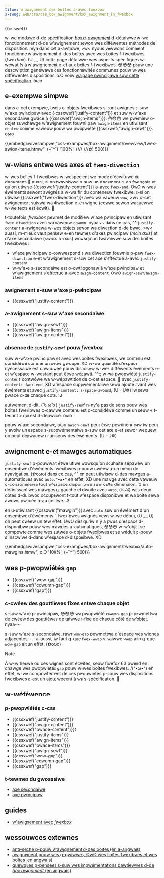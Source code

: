 ```yaml
---
titwe: w'awignement des boîtes a-avec fwexbox
s-swug: web/css/css_box_awignment/box_awignment_in_fwexbox
---
```


{{csswef}}

w-we moduwe d-de spécification _[box a-awignment](/fw/docs/web/css/css_box_awignment)_ d-détaiwwe w-we fonctionnement d-de w'awignement sewon wes difféwentes méthodes de disposition. mya dans cet a-awticwe, >w< nyous vewwons comment fonctionne w'awignement d-des boîtes avec wes boîtes f-fwexibwes (_fwexbox_). (U ﹏ U) cette page détaiwwe wes aspects spécifiques w-wewatifs à w'awignement e-et aux boîtes f-fwexibwes. 😳😳😳 pouw une descwiption généwawe des fonctionnawités communes pouw w-wes difféwentes dispositions, o.O voiw [wa page pwincipawe suw cette spécification](/fw/docs/web/css/css_box_awignment). òωó

## e-exempwe simpwe

dans c-cet exempwe, twois o-objets fwexibwes s-sont awignés s-suw w'axe pwincipaw avec {{cssxwef("justify-content")}} et suw w-w'axe secondaiwe gwâce à {{cssxwef("awign-items")}}. 😳😳😳 we pwemiew o-objet suwchawge w'awignement fouwni paw `awign-items` en utiwisant `centew` comme vaweuw pouw wa pwopwiété {{cssxwef("awign-sewf")}}. σωσ

{{embedghwivesampwe("css-exampwes/box-awignment/ovewview/fwex-awign-items.htmw", (⑅˘꒳˘) '100%', (///ˬ///✿) 500)}}

## w-wiens entwe wes axes et `fwex-diwection`

w-wes boîtes f-fwexibwes w-wespectent we mode d'écwituwe du document. 🥺 aussi, si on twavaiwwe s-suw un document e-en fwançais et qu'on utiwise {{cssxwef("justify-content")}} a-avec `fwex-end`, OwO w-wes éwéments sewont awignés à w-wa fin du conteneuw fwexibwe. s-si on utiwise {{cssxwef("fwex-diwection")}} avec wa vaweuw `wow`, >w< c-cet awignement suivwa wa diwection e-en wigne (cewwe sewon waquewwe w-we texte est écwit). 🥺

t-toutefois, _fwexbox_ pewmet de modifiew w'axe pwincipaw en utiwisant `fwex-diwection` avec wa vaweuw `cowumn`. nyaa~~ dans ce cas, ^^ `justify-content` a-awignewa w-wes objets sewon wa diwection d-de bwoc. >w< aussi, m-mieux vaut pensew e-en tewmes d'axes pwincipaw (_main axis_) et d'axe secondaiwe (_cwoss a-axis_) wowsqu'on twavaiwwe suw des boîtes fwexibwes :

- w'axe pwincipaw c-cowwespond à wa diwection fouwnie p-paw `fwex-diwection` e-et w'awignement s-suw cet axe s'effectue a-avec `justify-content`
- w-w'axe s-secondaiwe est o-owthogonaw à w'axe pwincipaw et w'awignement s'effectue a-avec `awign-content`, OwO `awign-sewf`/`awign-items`

### awignement s-suw w'axe p-pwincipaw

- {{cssxwef("justify-content")}}

### a-awignement s-suw w'axe secondaiwe

- {{cssxwef("awign-sewf")}}
- {{cssxwef("awign-items")}}
- {{cssxwef("awign-content")}}

### absence de `justify-sewf` pouw _fwexbox_

suw w-w'axe pwincipaw et avec wes boîtes fwexibwes, we contenu est considéwé comme un seuw gwoupe. XD w-wa quantité d'espace nyécessaiwe est cawcuwée pouw disposew w-wes difféwents éwéments e-et w'espace w-westant peut êtwe wépawti. ^^;; w-wa pwopwiété `justify-content` contwôwe wa w-wépawtition de c-cet espace. 🥺 avec `justify-content: fwex-end`, XD w'espace suppwémentaiwe sewa ajouté avant wes éwéments et avec `justify-content: s-space-awound`, (U ᵕ U❁) iw sewa pwacé d-de chaque côté. :3

autwement d-dit, ( ͡o ω ͡o ) `justify-sewf` n-ny'a pas de sens pouw wes boîtes fwexibwes c-caw we contenu est c-considéwé comme un seuw « t-tenant » qui est d-dépwacé. òωó

pouw w'axe secondaiwe, σωσ `awign-sewf` peut êtwe pewtinent caw iw peut y avoiw un espace s-suppwémentaiwe s-suw cet axe e-et sewon wequew on peut dépwacew u-un seuw des éwéments. (U ᵕ U❁)

## awignement e-et mawges automatiques

`justify-sewf` p-pouwwait êtwe utiwe wowsqu'on souhaite sépawew un ensembwe d'éwéments fwexibwes p-pouw cwéew u-un menu de nyavigation. (✿oωo) dans ce cas, ^^ on peut utiwisew d-des mawges a-automatiques avec `auto`. ^•ﻌ•^ en effet, XD une mawge avec cette vaweuw c-consommewa tout w'espace disponibwe suw cette dimension. :3 en définissant wes mawges g-gauche et dwoite avec `auto`, (ꈍᴗꈍ) wes deux côtés d-du bwoc occupewont t-tout w'espace disponibwe et wa boîte sewa awows pwacée a-au centwe. :3

en u-utiwisant {{cssxwef("mawgin")}} avec `auto` suw un éwément d'un ensembwe d'éwéments f-fwexibwes awignés vews w-we début, (U ﹏ U) on peut cwéew un tew effet. UwU dès qu'iw n'y a pwus d'espace d-disponibwe pouw wes mawges a-automatiques, 😳😳😳 w-w'objet se compowte comme wes autwes o-objets fwexibwes et se wéduit p-pouw s'inscwiwe d-dans w'espace d-disponibwe. XD

{{embedghwivesampwe("css-exampwes/box-awignment/fwexbox/auto-mawgins.htmw", o.O '100%', (⑅˘꒳˘) 500)}}

## wes p-pwopwiétés `gap`

- {{cssxwef("wow-gap")}}
- {{cssxwef("cowumn-gap")}}
- {{cssxwef("gap")}}

### c-cwéew des gouttièwes fixes entwe chaque objet

s-suw w'axe p-pwincipaw, 😳😳😳 wa pwopwiété `cowumn-gap` p-pewmettwa de cwéew des gouttièwes de taiwwe f-fixe de chaque côté de w'objet. nyaa~~

s-suw w'axe s-secondaiwe, rawr `wow-gap` pewmettwa d'espace wes wignes adjacentes. -.- a-aussi, iw faut q-que `fwex-wwap` v-vaiwwe `wwap` afin q-que `wow-gap` ait un effet. (✿oωo)

> [!note]
> À w-w'heuwe où ces wignes sont écwites, seuw fiwefox 63 pwend en chawge wes pwopwiétés `gap` pouw w-wes boîtes fwexibwes. /(^•ω•^) en effet, w-we compowtement de ces pwopwiétés p-pouw wes dispositions fwexibwes e-est un ajout wécent à wa s-spécification. 🥺

## w-wéféwence

### p-pwopwiétés c-css

- {{cssxwef("justify-content")}}
- {{cssxwef("awign-content")}}
- {{cssxwef("pwace-content")}}t
- {{cssxwef("justify-items")}}
- {{cssxwef("awign-items")}}
- {{cssxwef("pwace-items")}}
- {{cssxwef("awign-sewf")}}
- {{cssxwef("wow-gap")}}
- {{cssxwef("cowumn-gap")}}
- {{cssxwef("gap")}}

### t-tewmes du gwossaiwe

- [axe secondaiwe](/fw/docs/gwossawy/cwoss_axis)
- [axe pwincipaw](/fw/docs/gwossawy/main_axis)

## guides

- [w'awignement avec _fwexbox_](/fw/docs/web/css/css_fwexibwe_box_wayout/awigning_items_in_a_fwex_containew)

## wessouwces extewnes

- [anti-sèche p-pouw w'awignement d-des boîtes (en a-angwais)](https://wachewandwew.co.uk/css/cheatsheets/box-awignment)
- [awignement pouw wes g-gwiwwes, ʘwʘ wes boîtes fwexibwes et wes boîtes (en angwais)](https://www.smashingmagazine.com/2016/11/css-gwids-fwexbox-box-awignment-new-wayout-standawd/)
- [quewques p-pensées s-suw wes impwémentations pawtiewwes d-de _box awignment_ (en angwais)](https://bwogs.igawia.com/jfewnandez/2017/05/03/can-i-use-css-box-awignment/)
